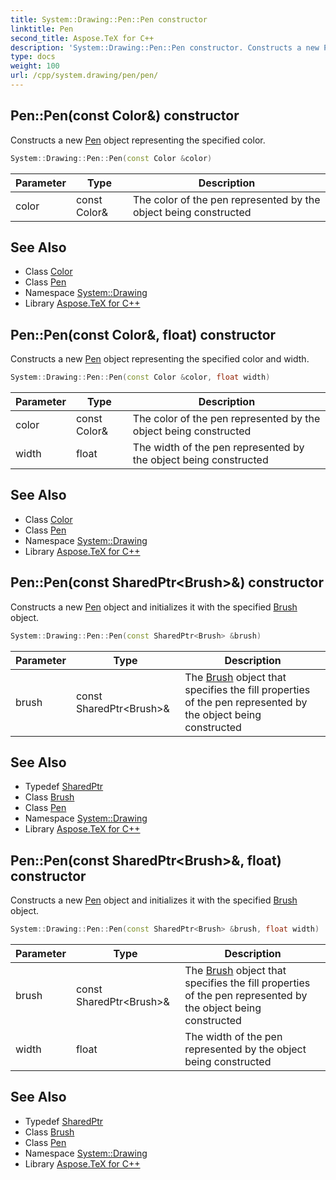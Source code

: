 ```yaml
---
title: System::Drawing::Pen::Pen constructor
linktitle: Pen
second_title: Aspose.TeX for C++
description: 'System::Drawing::Pen::Pen constructor. Constructs a new Pen object representing the specified color in C++.'
type: docs
weight: 100
url: /cpp/system.drawing/pen/pen/
---
```

## Pen::Pen(const Color\&) constructor


Constructs a new [Pen](../) object representing the specified color.

```cpp
System::Drawing::Pen::Pen(const Color &color)
```


| Parameter | Type | Description |
| --- | --- | --- |
| color | const Color\& | The color of the pen represented by the object being constructed |

## See Also

* Class [Color](../../color/)
* Class [Pen](../)
* Namespace [System::Drawing](../../)
* Library [Aspose.TeX for C++](../../../)
## Pen::Pen(const Color\&, float) constructor


Constructs a new [Pen](../) object representing the specified color and width.

```cpp
System::Drawing::Pen::Pen(const Color &color, float width)
```


| Parameter | Type | Description |
| --- | --- | --- |
| color | const Color\& | The color of the pen represented by the object being constructed |
| width | float | The width of the pen represented by the object being constructed |

## See Also

* Class [Color](../../color/)
* Class [Pen](../)
* Namespace [System::Drawing](../../)
* Library [Aspose.TeX for C++](../../../)
## Pen::Pen(const SharedPtr\<Brush\>\&) constructor


Constructs a new [Pen](../) object and initializes it with the specified [Brush](../../brush/) object.

```cpp
System::Drawing::Pen::Pen(const SharedPtr<Brush> &brush)
```


| Parameter | Type | Description |
| --- | --- | --- |
| brush | const SharedPtr\<Brush\>\& | The [Brush](../../brush/) object that specifies the fill properties of the pen represented by the object being constructed |

## See Also

* Typedef [SharedPtr](../../../system/sharedptr/)
* Class [Brush](../../brush/)
* Class [Pen](../)
* Namespace [System::Drawing](../../)
* Library [Aspose.TeX for C++](../../../)
## Pen::Pen(const SharedPtr\<Brush\>\&, float) constructor


Constructs a new [Pen](../) object and initializes it with the specified [Brush](../../brush/) object.

```cpp
System::Drawing::Pen::Pen(const SharedPtr<Brush> &brush, float width)
```


| Parameter | Type | Description |
| --- | --- | --- |
| brush | const SharedPtr\<Brush\>\& | The [Brush](../../brush/) object that specifies the fill properties of the pen represented by the object being constructed |
| width | float | The width of the pen represented by the object being constructed |

## See Also

* Typedef [SharedPtr](../../../system/sharedptr/)
* Class [Brush](../../brush/)
* Class [Pen](../)
* Namespace [System::Drawing](../../)
* Library [Aspose.TeX for C++](../../../)

